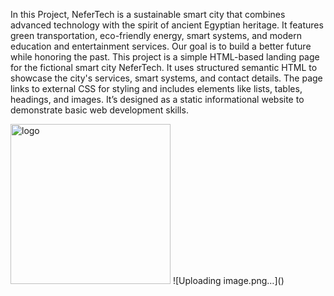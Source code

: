 In this Project, NeferTech is a sustainable smart city that combines advanced technology with the spirit of ancient Egyptian heritage. It features green transportation, eco-friendly energy, smart systems, and modern education and entertainment services. Our goal is to build a better future while honoring the past.
This project is a simple HTML-based landing page for the fictional smart city NeferTech. It uses structured semantic HTML to showcase the city's services, smart systems, and contact details. The page links to external CSS for styling and includes elements like lists, tables, headings, and images. It’s designed as a static informational website to demonstrate basic web development skills.

<img width="256" height="256" alt="logo" src="https://github.com/user-attachments/assets/11f26c74-7629-4864-a40d-5807fb244e03" />
![Uploading image.png…]()
